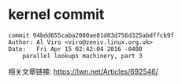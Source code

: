 # kernel commit
```
commit 94bdd655caba2080ae81d83d756d325abdffcb9f
Author: Al Viro <viro@zeniv.linux.org.uk>
Date:   Fri Apr 15 02:42:04 2016 -0400
    parallel lookups machinery, part 3
```


相关文章链接: https://lwn.net/Articles/692546/

